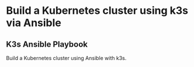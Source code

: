 # Build a Kubernetes cluster using k3s via Ansible
## K3s Ansible Playbook

Build a Kubernetes cluster using Ansible with k3s.


